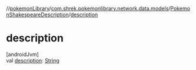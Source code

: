//[pokemonLibrary](../../../index.md)/[com.shrek.pokemonlibrary.network.data.models](../index.md)/[PokemonShakespeareDescription](index.md)/[description](description.md)

# description

[androidJvm]\
val [description](description.md): [String](https://kotlinlang.org/api/latest/jvm/stdlib/kotlin/-string/index.html)
